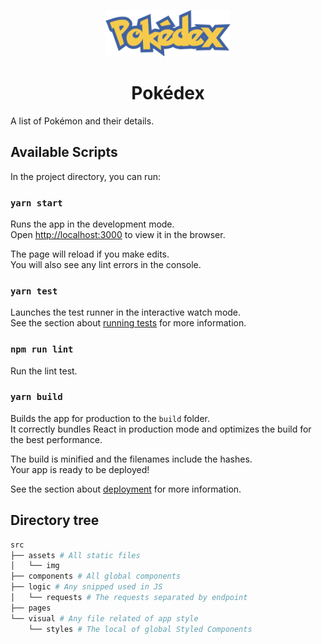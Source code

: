 <p align="center">
  <a href="https://pokedex.gosch.io/">
    <img alt="Pokédex" src="./src/assets/img/logo.png" width="200" />
  </a>
</p>
<h1 align="center">
  Pokédex
</h1>
A list of Pokémon and their details.

## Available Scripts

In the project directory, you can run:

### `yarn start`

Runs the app in the development mode.<br />
Open [http://localhost:3000](http://localhost:3000) to view it in the browser.

The page will reload if you make edits.<br />
You will also see any lint errors in the console.

### `yarn test`

Launches the test runner in the interactive watch mode.<br />
See the section about [running tests](https://facebook.github.io/create-react-app/docs/running-tests) for more information.

### `npm run lint`

Run the lint test.

### `yarn build`

Builds the app for production to the `build` folder.<br />
It correctly bundles React in production mode and optimizes the build for the best performance.

The build is minified and the filenames include the hashes.<br />
Your app is ready to be deployed!

See the section about [deployment](https://facebook.github.io/create-react-app/docs/deployment) for more information.

## Directory tree

```bash
src
├── assets # All static files
│   └── img
├── components # All global components
├── logic # Any snipped used in JS
│   └── requests # The requests separated by endpoint
├── pages
└── visual # Any file related of app style
    └── styles # The local of global Styled Components
```